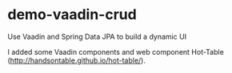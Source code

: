 # demo-vaadin-crud
Use Vaadin and Spring Data JPA to build a dynamic UI 

I added some Vaadin components and web component Hot-Table 
(http://handsontable.github.io/hot-table/).
 

